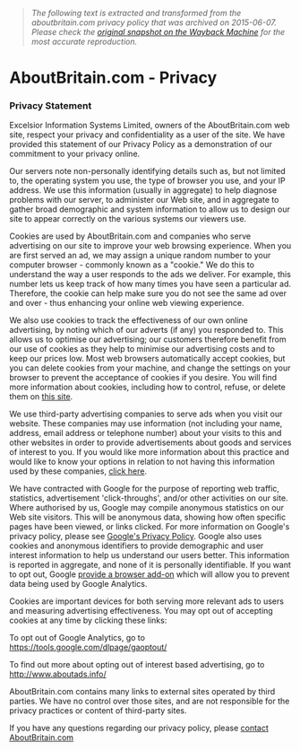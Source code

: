 > *The following text is extracted and transformed from the aboutbritain.com privacy policy that was archived on 2015-06-07. Please check the [original snapshot on the Wayback Machine](https://web.archive.org/web/20150607155824id_/http%3A//www.aboutbritain.com/Privacy.htm) for the most accurate reproduction.*

# AboutBritain.com - Privacy

### Privacy Statement

Excelsior Information Systems Limited, owners of the AboutBritain.com web site, respect your privacy and confidentiality as a user of the site. We have provided this statement of our Privacy Policy as a demonstration of our commitment to your privacy online. 

Our servers note non-personally identifying details such as, but not limited to, the operating system you use, the type of browser you use, and your IP address. We use this information (usually in aggregate) to help diagnose problems with our server, to administer our Web site, and in aggregate to gather broad demographic and system information to allow us to design our site to appear correctly on the various systems our viewers use. 

Cookies are used by AboutBritain.com and companies who serve advertising on our site to improve your web browsing experience. When you are first served an ad, we may assign a unique random number to your computer browser - commonly known as a "cookie." We do this to understand the way a user responds to the ads we deliver. For example, this number lets us keep track of how many times you have seen a particular ad. Therefore, the cookie can help make sure you do not see the same ad over and over - thus enhancing your online web viewing experience.

We also use cookies to track the effectiveness of our own online advertising, by noting which of our adverts (if any) you responded to. This allows us to optimise our advertising; our customers therefore benefit from our use of cookies as they help to minimise our advertising costs and to keep our prices low. Most web browsers automatically accept cookies, but you can delete cookies from your machine, and change the settings on your browser to prevent the acceptance of cookies if you desire. You will find more information about cookies, including how to control, refuse, or delete them on [this site](http://www.aboutcookies.org/). 

We use third-party advertising companies to serve ads when you visit our website. These companies may use information (not including your name, address, email address or telephone number) about your visits to this and other websites in order to provide advertisements about goods and services of interest to you. If you would like more information about this practice and would like to know your options in relation to not having this information used by these companies, [click here](http://www.networkadvertising.org/). 

We have contracted with Google for the purpose of reporting web traffic, statistics, advertisement 'click-throughs', and/or other activities on our site. Where authorised by us, Google may compile anonymous statistics on our Web site visitors. This will be anonymous data, showing how often specific pages have been viewed, or links clicked. For more information on Google's privacy policy, please see [Google's Privacy Policy](http://www.google.com/intl/en/privacy.html). Google also uses cookies and anonymous identifiers to provide demographic and user interest information to help us understand our users better. This information is reported in aggregate, and none of it is personally identifiable. If you want to opt out, Google [provide a browser add-on](https://tools.google.com/dlpage/gaoptout/) which will allow you to prevent data being used by Google Analytics. 

Cookies are important devices for both serving more relevant ads to users and measuring advertising effectiveness. You may opt out of accepting cookies at any time by clicking these links: 

To opt out of Google Analytics, go to <https://tools.google.com/dlpage/gaoptout/>

To find out more about opting out of interest based advertising, go to <http://www.aboutads.info/>

AboutBritain.com contains many links to external sites operated by third parties. We have no control over those sites, and are not responsible for the privacy practices or content of third-party sites. 

If you have any questions regarding our privacy policy, please [contact AboutBritain.com](https://web.archive.org/Contacts.asp)
